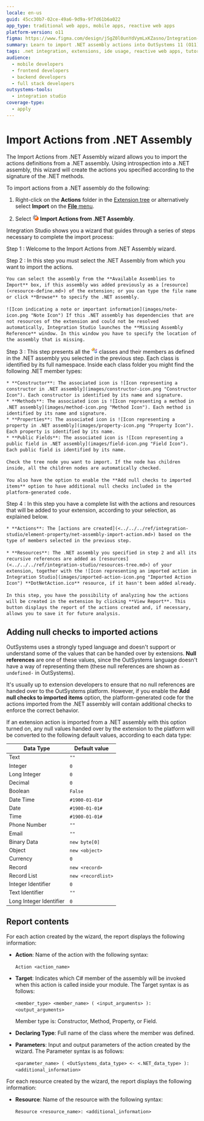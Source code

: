 ```yaml
---
locale: en-us
guid: 45cc30b7-02ce-49a6-9d9a-9f7d61b6a022
app_type: traditional web apps, mobile apps, reactive web apps
platform-version: o11
figma: https://www.figma.com/design/jSgZ0l0unYdVymLxKZasno/Integration-with-external-systems?node-id=3756-246&t=IqoLFGa1lr8bJxvT-1
summary: Learn to import .NET assembly actions into OutSystems 11 (O11) using a step-by-step wizard.
tags: .net integration, extensions, ide usage, reactive web apps, tutorials for beginners
audience:
  - mobile developers
  - frontend developers
  - backend developers
  - full stack developers
outsystems-tools:
  - integration studio
coverage-type:
  - apply
---
```


# Import Actions from .NET Assembly

The Import Actions from .NET Assembly wizard allows you to import the actions definitions from a .NET assembly. Using introspection into a .NET assembly, this wizard will create the actions you specified according to the signature of the .NET methods.

To import actions from a .NET assembly do the following:

1. Right-click on the **Actions** folder in the [Extension tree](<../../../ref/integration-studio/multi-tree-navigator.md>) or alternatively select **Import** on the [**File** menu](<../../../ref/integration-studio/menu/file/intro.md>).

1. Select ![Icon representing the Import Actions from .NET Assembly wizard](images/net-wizard-icon.png "Import Actions from .NET Assembly Wizard Icon") **Import Actions from .NET Assembly**.

Integration Studio shows you a wizard that guides through a series of steps necessary to complete the import process:

Step 1
:   Welcome to the Import Actions from .NET Assembly wizard.

Step 2
:   In this step you must select the .NET Assembly from which you want to import the actions.

    You can select the assembly from the **Available Assemblies to Import** box, if this assembly was added previously as a [resource](<resource-define.md>) of the extension; or you can type the file name or click **Browse** to specify the .NET assembly.

    ![Icon indicating a note or important information](images/note-icon.png "Note Icon") If this .NET assembly has dependencies that are not resources of the extension and could not be resolved automatically, Integration Studio launches the **Missing Assembly Reference** window. In this window you have to specify the location of the assembly that is missing.

Step 3
:   This step presents all the ![Icon representing a class in .NET assembly](images/class-icon.png "Class Icon") classes and their members as defined in the .NET assembly you selected in the previous step. Each class is identified by its full namespace. Inside each class folder you might find the following .NET member types:

    * **Constructor**: The associated icon is ![Icon representing a constructor in .NET assembly](images/constructor-icon.png "Constructor Icon"). Each constructor is identified by its name and signature.
    * **Methods**: The associated icon is ![Icon representing a method in .NET assembly](images/method-icon.png "Method Icon"). Each method is identified by its name and signature.
    * **Properties**: The associated icon is ![Icon representing a property in .NET assembly](images/property-icon.png "Property Icon"). Each property is identified by its name.
    * **Public Fields**: The associated icon is ![Icon representing a public field in .NET assembly](images/field-icon.png "Field Icon"). Each public field is identified by its name.

    Check the tree node you want to import. If the node has children inside, all the children nodes are automatically checked.

    You also have the option to enable the **Add null checks to imported items** option to have additional null checks included in the platform-generated code.

Step 4
:   In this step you have a complete list with the actions and resources that will be added to your extension, according to your selection, as explained below.

    * **Actions**: The [actions are created](<../../../ref/integration-studio/element-property/net-assembly-import-action.md>) based on the type of members selected in the previous step.

    * **Resources**: The .NET assembly you specified in step 2 and all its recursive references are added as [resources](<../../../ref/integration-studio/resources-tree.md>) of your extension, together with the ![Icon representing an imported action in Integration Studio](images/imported-action-icon.png "Imported Action Icon") **DotNetAction.ico** resource, if it hasn't been added already.

    In this step, you have the possibility of analyzing how the actions will be created in the extension by clicking **View Report**. This button displays the report of the actions created and, if necessary, allows you to save it for future analysis.

## Adding null checks to imported actions

OutSystems uses a strongly typed language and doesn't support or understand some of the values that can be handed over by extensions. **Null references** are one of these values, since the OutSystems language doesn't have a way of representing them (these null references are shown as `-undefined-` in OutSystems).

It's usually up to extension developers to ensure that no null references are handed over to the OutSystems platform. However, if you enable the **Add null checks to imported items** option, the platform-generated code for the actions imported from the .NET assembly will contain additional checks to enforce the correct behavior.

If an extension action is imported from a .NET assembly with this option turned on, any null values handed over by the extension to the platform will be converted to the following default values, according to each data type:

Data Type    | Default value
-------------|--------------
Text         | `""`
Integer      | `0`
Long Integer | `0`
Decimal      | `0`
Boolean      | `False`
Date Time    | `#1900-01-01#`
Date         | `#1900-01-01#`
Time         | `#1900-01-01#`
Phone Number | `""`
Email        | `""`
Binary Data  | `new byte[0]`
Object       | `new <object>`
Currency     | `0`
Record       | `new <record>`
Record List  | `new <recordlist>`
Integer Identifier | `0`
Text Identifier    | `""`
Long Integer Identifier | `0`

## Report contents

For each action created by the wizard, the report displays the following information:

* **Action**: Name of the action with the following syntax:

    `Action <action_name>`

* **Target**: Indicates which C# member of the assembly will be invoked when this action is called inside your module. The Target syntax is as follows:

    `<member_type> <member_name> ( <input_arguments> ): <output_arguments>`

    Member type is: Constructor, Method, Property, or Field.

* **Declaring Type**: Full name of the class where the member was defined.

* **Parameters**: Input and output parameters of the action created by the wizard. The Parameter syntax is as follows:

    `<parameter_name> ( <OutSystems_data_type> <- <.NET_data_type> ): <additional_information>`

For each resource created by the wizard, the report displays the following information:

* **Resource**: Name of the resource with the following syntax:

    `Resource <resource_name>: <additional_information>`

